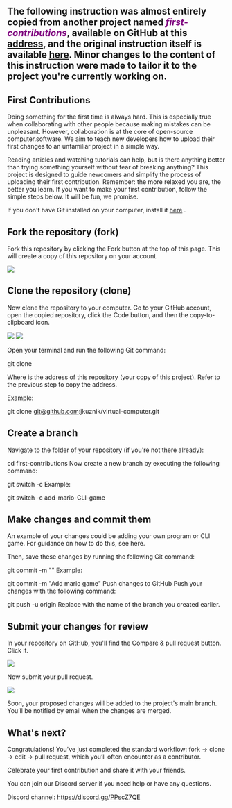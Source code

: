 ## The following instruction was almost entirely copied from another project named <span style="color: purple;"><i>first-contributions</i></span>, available on GitHub at this [address](https://github.com/firstcontributions/first-contributions.git), and the original instruction itself is available [here](https://github.com/firstcontributions/first-contributions/blob/main/docs/translations/README.en-pirate.md). Minor changes to the content of this instruction were made to tailor it to the project you're currently working on.


## First Contributions
Doing something for the first time is always hard. This is especially true when collaborating with other
people because making mistakes can be unpleasant. However, collaboration is at the core of open-source
computer.software. We aim to teach new developers how to upload their first changes to an unfamiliar project in a
simple way.

Reading articles and watching tutorials can help, but is there anything better than trying something yourself without fear of breaking anything? This project is designed to guide newcomers and simplify the process of uploading their first contribution. Remember: the more relaxed you are, the better you learn. If you want to make your first contribution, follow the simple steps below. It will be fun, we promise.

If you don't have Git installed on your computer, install it [here](https://docs.github.com/en/get-started/getting-started-with-git/set-up-git) .

## Fork the repository (fork)
Fork this repository by clicking the Fork button at the top of this page. This will create a copy of this repository on your account.

![](https://camo.githubusercontent.com/8547afafbabd1058a0405c82912dcacde6c336ea3789458f31234ee039c282c9/68747470733a2f2f6669727374636f6e747269627574696f6e732e6769746875622e696f2f6173736574732f526561646d652f666f726b2e706e67)

## Clone the repository (clone)
Now clone the repository to your computer. Go to your GitHub account, open the copied repository, click the Code button, and then the copy-to-clipboard icon.

![](https://camo.githubusercontent.com/3e9cd41ded21918841c80a920f07055592b899c041a27bbe232824678f2207f0/68747470733a2f2f6669727374636f6e747269627574696f6e732e6769746875622e696f2f6173736574732f526561646d652f636c6f6e652e706e67)
![](https://camo.githubusercontent.com/1db3f99bfd4b29355003017a64d54ae503071477a720cec75357baa5d6e2460e/68747470733a2f2f6669727374636f6e747269627574696f6e732e6769746875622e696f2f6173736574732f526561646d652f636f70792d746f2d636c6970626f6172642e706e67)

Open your terminal and run the following Git command:

git clone <copied-address>

Where <copied-address> is the address of this repository (your copy of this project). Refer to the previous step to copy the address.

Example:

git clone git@github.com:jkuznik/virtual-computer.git

## Create a branch

Navigate to the folder of your repository (if you're not there already):

cd first-contributions
Now create a new branch by executing the following command:

git switch -c <branch-name>
Example:

git switch -c add-mario-CLI-game

## Make changes and commit them

An example of your changes could be adding your own program or CLI game. For guidance on how to do this, see here.

Then, save these changes by running the following Git command:

git commit -m "<commit-message>"
Example:

git commit -m "Add mario game"
Push changes to GitHub
Push your changes with the following command:

git push -u origin <your-branch-name>
Replace <your-branch-name> with the name of the branch you created earlier.

## Submit your changes for review

In your repository on GitHub, you'll find the Compare & pull request button. Click it.

![](https://camo.githubusercontent.com/e10bdcf31fb3f8ce863dc1dbf9269a23bce9263afcbe9a62d892e9b6e78df1c6/68747470733a2f2f6669727374636f6e747269627574696f6e732e6769746875622e696f2f6173736574732f526561646d652f636f6d706172652d616e642d70756c6c2e706e67)

Now submit your pull request.

![](https://camo.githubusercontent.com/34a2cf737ba2f5943e3e469aa231e95a0ee4d0888c10dcaa169c1f8413d43333/68747470733a2f2f6669727374636f6e747269627574696f6e732e6769746875622e696f2f6173736574732f526561646d652f7375626d69742d70756c6c2d726571756573742e706e67)

Soon, your proposed changes will be added to the project's main branch. You’ll be notified by email when the changes are merged.

## What's next?

Congratulations! You've just completed the standard workflow: fork → clone → edit → pull request, which you’ll often encounter as a contributor.

Celebrate your first contribution and share it with your friends.

You can join our Discord server if you need help or have any questions.

Discord channel: https://discord.gg/PPscZ7QE